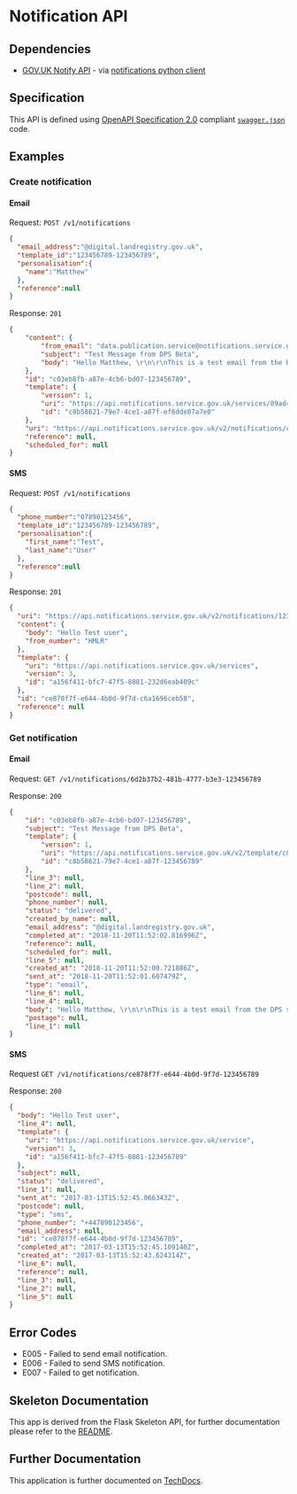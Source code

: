 # Notification API

## Dependencies
* [GOV.UK Notify API](https://github.com/alphagov/notifications-api) - via [notifications python client](https://github.com/alphagov/notifications-python-client)

## Specification

This API is defined using [OpenAPI Specification 2.0](https://github.com/OAI/OpenAPI-Specification/blob/master/versions/2.0.md) compliant [`swagger.json`](notification_api/swagger.json) code.

## Examples

### Create notification

#### Email

Request: `POST /v1/notifications`
```json
{
  "email_address":"@digital.landregistry.gov.uk",
  "template_id":"123456789-123456789",
  "personalisation":{
    "name":"Matthew"
  },
  "reference":null
}

```

Response: `201`
```json
{
    "content": {
        "from_email": "data.publication.service@notifications.service.gov.uk",
        "subject": "Test Message from DPS Beta",
        "body": "Hello Matthew, \r\n\r\nThis is a test email from the DPS service."
    },
    "id": "c03eb8fb-a87e-4cb6-bd07-123456789",
    "template": {
        "version": 1,
        "uri": "https://api.notifications.service.gov.uk/services/89ad4221-dd11-423f-b725-123456789/templates/c8b58621-79e7-4ce1-a87f-ef6dde87a7e0",
        "id": "c8b58621-79e7-4ce1-a87f-ef6dde87a7e0"
    },
    "uri": "https://api.notifications.service.gov.uk/v2/notifications/c03eb8fb-a87e-4cb6-bd07-123456789",
    "reference": null,
    "scheduled_for": null
}
```

#### SMS

Request: `POST /v1/notifications`
```json
{
  "phone_number":"07890123456",
  "template_id":"123456789-123456789",
  "personalisation":{
    "first_name":"Test",
    "last_name":"User"
  },
  "reference":null
}
```

Response: `201`
```json
{
  "uri": "https://api.notifications.service.gov.uk/v2/notifications/123456",
  "content": {
    "body": "Hello Test user",
    "from_number": "HMLR"
  },
  "template": {
    "uri": "https://api.notifications.service.gov.uk/services",
    "version": 3,
    "id": "a156f411-bfc7-47f5-8081-232d6eab409c"
  },
  "id": "ce878f7f-e644-4b0d-9f7d-c6a1696ceb58",
  "reference": null
}
```

### Get notification

#### Email

Request: `GET /v1/notifications/6d2b37b2-481b-4777-b3e3-123456789`

Response: `200`
```json
{
    "id": "c03eb8fb-a87e-4cb6-bd07-123456789",
    "subject": "Test Message from DPS Beta",
    "template": {
        "version": 1,
        "uri": "https://api.notifications.service.gov.uk/v2/template/c8b58621-79e7-4ce1-a87f-123456789/version/1",
        "id": "c8b58621-79e7-4ce1-a87f-123456789"
    },
    "line_3": null,
    "line_2": null,
    "postcode": null,
    "phone_number": null,
    "status": "delivered",
    "created_by_name": null,
    "email_address": "@digital.landregistry.gov.uk",
    "completed_at": "2018-11-20T11:52:02.816996Z",
    "reference": null,
    "scheduled_for": null,
    "line_5": null,
    "created_at": "2018-11-20T11:52:00.721886Z",
    "sent_at": "2018-11-20T11:52:01.607479Z",
    "type": "email",
    "line_6": null,
    "line_4": null,
    "body": "Hello Matthew, \r\n\r\nThis is a test email from the DPS service.",
    "postage": null,
    "line_1": null
}
```

#### SMS

Request `GET /v1/notifications/ce878f7f-e644-4b0d-9f7d-123456789`

Response: `200`
```json
{
  "body": "Hello Test user",
  "line_4": null,
  "template": {
    "uri": "https://api.notifications.service.gov.uk/service",
    "version": 3,
    "id": "a156f411-bfc7-47f5-8081-123456789"
  },
  "subject": null,
  "status": "delivered",
  "line_1": null,
  "sent_at": "2017-03-13T15:52:45.066343Z",
  "postcode": null,
  "type": "sms",
  "phone_number": "+447890123456",
  "email_address": null,
  "id": "ce878f7f-e644-4b0d-9f7d-123456789",
  "completed_at": "2017-03-13T15:52:45.109140Z",
  "created_at": "2017-03-13T15:52:43.624314Z",
  "line_6": null,
  "reference": null,
  "line_3": null,
  "line_2": null,
  "line_5": null
}
```

## Error Codes
* E005 - Failed to send email notification.
* E006 - Failed to send SMS notification.
* E007 - Failed to get notification.

## Skeleton Documentation

This app is derived from the Flask Skeleton API, for further documentation please refer to the [README](http://192.168.249.38/skeletons/flask-skeleton-api/blob/master/README.md).

## Further Documentation

This application is further documented on [TechDocs](http://192.168.250.79/index.php/Notifications).
